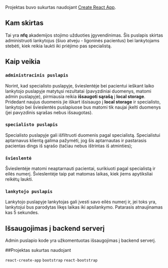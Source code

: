 Projektas buvo sukurtas naudojant [Create React App](https://github.com/facebook/create-react-app).
## Kam skirtas 

Tai yra **nfq** akademijos stojimo užduoties įgyvendinimas.
Šis puslapis skirtas administruoti lankytojus (šiuo atveju - ligoninės pacientus) bei lankytojams stebėti, kiek reikia laukti iki priėjimo pas specialistą.

## Kaip veikia


### `administracinis puslapis`

Norint, kad specialisto puslapyje, švieslentėje bei pacientui ieškant laiko lankytojo puslapyje
matytųsi rezultatai (pavyzdiniai duomenys, matomi admin puslapyje), pirmiausia reikia **išsaugoti sąrašą**
į **local storage**.
Pridedant naujus duomenis jie iškart išsisaugo į **local storage** ir specialisto, lankytojo bei švieslentės
puslapiuose bus matomi tik naujai įkelti duomenys (jei pavyzdinis sąrašas nebus išsaugotas).

### `specialisto puslapis`

Specialisto puslapyje gali išfiltruoti duomenis pagal specialistą.
Specialistui aptarnavus klientą galima pažymėti, jog šis aptarnautas ir pastarasis pacientas dings
iš sąrašo (tačiau nebus ištrintas iš atminties);

### `švieslentė`

Švieslentėje matomi neaptarnauti pacientai, surikiuoti pagal specialistą ir eilės numerį.
Švieslentėje taip pat matomas laikas, kiek jiems apytiksliai reikėtų laukti.

### `lankytojo puslapis`

Lankytojo puslapyje lankytojas gali įvesti savo eilės numerį ir, jei toks yra, 
lankytojui bus parodytas likęs laikas iki apsilankymo. Patarasis atnaujinamas kas 5 sekundes.

## Išsaugojimas į backend serverį

Admin puslapio kode yra užkomentuotas išsaugojimas į backend serverį.

##Projektas sukurtas naudojant

`react-create-app`
`bootstrap`
`react-bootstrap`



